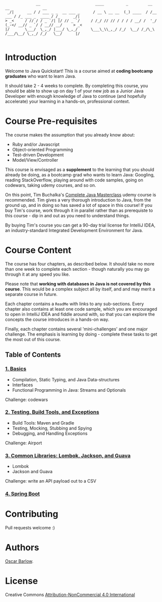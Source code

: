 ```

              __                         ____          _         __         __               __          
 _/|      __ / / ___ _ _  __ ___ _      / __ \ __ __  (_) ____  / /__  ___ / /_ ___ _  ____ / /_      _/|
> _<     / // / / _ `/| |/ // _ `/     / /_/ // // / / / / __/ /  '_/ (_-</ __// _ `/ / __// __/     > _<
|/       \___/  \_,_/ |___/ \_,_/      \___\_\\_,_/ /_/  \__/ /_/\_\ /___/\__/ \_,_/ /_/   \__/      |/  
                                                                                                         

```
# Introduction
Welcome to Java Quickstart! This is a course aimed at **coding bootcamp graduates** who want to learn Java. 

It should take 2 - 4 weeks to complete. By completing this course, you should be able to show up on day 1 of your new job as a Junior Java Developer with enough knowledge of Java to continue (and hopefully accelerate) your learning in a hands-on, professional context. 

# Course Pre-requisites
The course makes the assumption that you already know about:

* Ruby and/or Javascript
* Object-oriented Programming
* Test-driven Development
* Model/View/Controller 

This course is envisaged as a **supplement** to the learning that you should already be doing, as a bootcamp grad who wants to learn Java: Googling, reading StackOverflow, playing around with code samples, going on codewars, taking udemy courses, and so on. 

On this point, Tim Buchalka's [Complete Java Masterclass](https://www.udemy.com/java-the-complete-java-developer-course/learn/v4/overview) udemy course is recommended. Tim gives a very thorough introduction to Java, from the ground up, and in doing so has saved a lot of space in this course! If you buy Tim's course, work through it in parallel rather than as prerequiste to this course - dip in and out as you need to understand things. 

By buying Tim's course you can get a 90-day trial license for IntelliJ IDEA, an industry-standard Integrated Development Environment for Java. 

# Course Content
The course has four chapters, as described below. It should take no more than one week to complete each section - though naturally you may go through it at any speed you like.

Please note that **working with databases in Java is not covered by this course**. This would be a complex subject all by itself, and and may merit a separate course in future.

Each chapter contains a `ReadMe` with links to any sub-sections. Every chapter also contains at least one code sample, which you are encouraged to open in IntelliJ IDEA and fiddle around with, so that you can explore the concepts the course introduces in a hands-on way. 

Finally, each chapter contains several 'mini-challenges' and one major challenge. The emphasis is learning by doing - complete these tasks to get the most out of this course. 

## Table of Contents

### [1. Basics](1-basics)
* Compilation, Static Typing, and Java Data-structures
* Interfaces
* Functional Programming in Java: Streams and Optionals

Challenge: codewars
 
### [2. Testing, Build Tools, and Exceptions](2-testing-buildtools-exceptions)
* Build Tools: Maven and Gradle
* Testing, Mocking, Stubbing and Spying
* Debugging, and Handling Exceptions 

Challenge: Airport

### [3. Common Libraries: Lombok, Jackson, and Guava](3-lombok-jackson-guava)
* Lombok
* Jackson and Guava

Challenge: write an API payload out to a CSV

### [4. Spring Boot](4-spring-boot)

# Contributing
Pull requests welcome :)

# Authors
[Oscar Barlow](https://github.com/oscar-barlow).

# License
Creative Commons [Attribution-NonCommercial 4.0 International](http://creativecommons.org/licenses/by-nc/4.0/)
